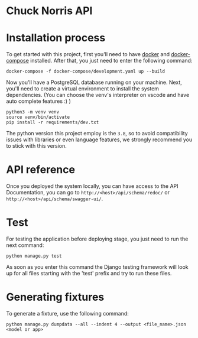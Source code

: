 # Chuck Norris API

# Installation process

To get started with this project, first you'll need to have [docker](https://docs.docker.com/engine/install/) and [docker-compose](https://docs.docker.com/compose/install/) installed. After that, you just need to enter the following command:
```
docker-compose -f docker-compose/development.yaml up --build
```
Now you'll have a PostgreSQL database running on your machine. Next, you'll need to create a virtual environment to install the system dependencies. (You can choose the venv's interpreter on vscode and have auto complete features :) )

```
python3 -m venv venv
source venv/bin/activate
pip install -r requirements/dev.txt
```

The python version this project employ is the ```3.8```, so to avoid compatibility issues with libraries or even language features, we strongly recommend you to stick with this version.


# API reference
Once you deployed the system locally, you can have access to the API Documentation, you can go to ```http://<host>/api/schema/redoc/``` or ```http://<host>/api/schema/swagger-ui/```.


# Test
For testing the application before deploying stage, you just need to run the next command:
```
python manage.py test
```
As soon as you enter this command the Django testing framework will look up for all files starting with the 'test' prefix and try to run these files.


# Generating fixtures

To generate a fixture, use the following command:
```
python manage.py dumpdata --all --indent 4 --output <file_name>.json <model or app>
```